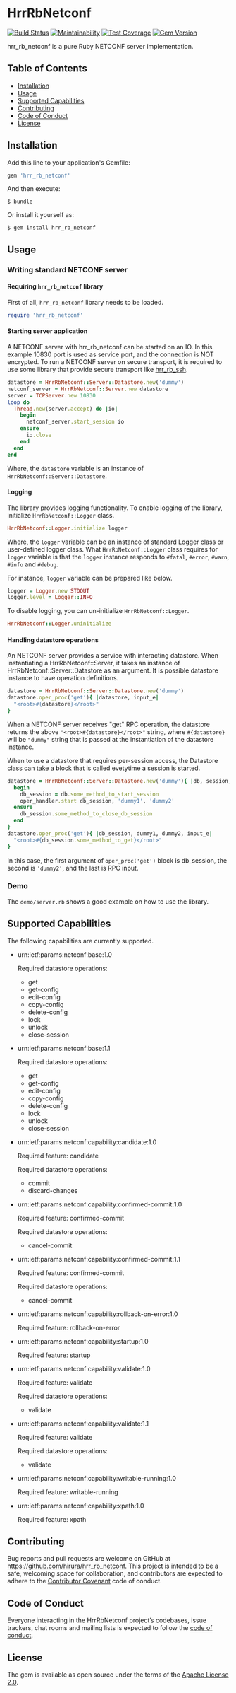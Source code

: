# HrrRbNetconf

[![Build Status](https://travis-ci.org/hirura/hrr_rb_netconf.svg?branch=master)](https://travis-ci.org/hirura/hrr_rb_netconf)
[![Maintainability](https://api.codeclimate.com/v1/badges/bd9f4c3f7307082f74b0/maintainability)](https://codeclimate.com/github/hirura/hrr_rb_netconf/maintainability)
[![Test Coverage](https://api.codeclimate.com/v1/badges/bd9f4c3f7307082f74b0/test_coverage)](https://codeclimate.com/github/hirura/hrr_rb_netconf/test_coverage)
[![Gem Version](https://badge.fury.io/rb/hrr_rb_netconf.svg)](https://badge.fury.io/rb/hrr_rb_netconf)

hrr_rb_netconf is a pure Ruby NETCONF server implementation.

## Table of Contents

- [Installation](#installation)
- [Usage](#usage)
- [Supported Capabilities](#supported-capabilities)
- [Contributing](#contributing)
- [Code of Conduct](#code-of-conduct)
- [License](#license)

## Installation

Add this line to your application's Gemfile:

```ruby
gem 'hrr_rb_netconf'
```

And then execute:

```
$ bundle
```

Or install it yourself as:

```
$ gem install hrr_rb_netconf
```

## Usage

### Writing standard NETCONF server

#### Requiring `hrr_rb_netconf` library

First of all, `hrr_rb_netconf` library needs to be loaded.

```ruby
require 'hrr_rb_netconf'
```

#### Starting server application

A NETCONF server with hrr_rb_netconf can be started on an IO. In this example 10830 port is used as service port, and the connection is NOT encrypted. To run a NETCONF server on secure transport, it is required to use some library that provide secure transport like [hrr_rb_ssh](https://github.com/hirura/hrr_rb_ssh).

```ruby
datastore = HrrRbNetconf::Server::Datastore.new('dummy')
netconf_server = HrrRbNetconf::Server.new datastore
server = TCPServer.new 10830
loop do
  Thread.new(server.accept) do |io|
    begin
      netconf_server.start_session io
    ensure
      io.close
    end
  end
end
```

Where, the `datastore` variable is an instance of `HrrRbNetconf::Server::Datastore`.

#### Logging

The library provides logging functionality. To enable logging of the library, initialize `HrrRbNetconf::Logger` class.

```ruby
HrrRbNetconf::Logger.initialize logger
```

Where, the `logger` variable can be an instance of standard Logger class or user-defined logger class. What `HrrRbNetconf::Logger` class requires for `logger` variable is that the `logger` instance responds to `#fatal`, `#error`, `#warn`, `#info` and `#debug`.

For instance, `logger` variable can be prepared like below.

```ruby
logger = Logger.new STDOUT
logger.level = Logger::INFO
```

To disable logging, you can un-initialize `HrrRbNetconf::Logger`.

```ruby
HrrRbNetconf::Logger.uninitialize
```

#### Handling datastore operations

An NETCONF server provides a service with interacting datastore. When instantiating a HrrRbNetconf::Server, it takes an instance of HrrRbNetconf::Server::Datastore as an argument. It is possible datastore instance to have operation definitions.

```ruby
datastore = HrrRbNetconf::Server::Datastore.new('dummy')
datastore.oper_proc('get'){ |datastore, input_e|
  "<root>#{datastore}</root>"
}
```

When a NETCONF server receives "get" RPC operation, the datastore returns the above `"<root>#{datastore}</root>"` string, where `#{datastore}` will be `"dummy"` string that is passed at the instantiation of the datastore instance.

When to use a datastore that requires per-session access, the Datastore class can take a block that is called evetytime a session is started.

```ruby
datastore = HrrRbNetconf::Server::Datastore.new('dummy'){ |db, session, oper_handler|
  begin
    db_session = db.some_method_to_start_session
    oper_handler.start db_session, 'dummy1', 'dummy2'
  ensure
    db_session.some_method_to_close_db_session
  end
}
datastore.oper_proc('get'){ |db_session, dummy1, dummy2, input_e|
  "<root>#{db_session.some_method_to_get}</root>"
}
```

In this case, the first argument of `oper_proc('get')` block is db_session, the second is `'dummy2'`, and the last is RPC input.

### Demo

The `demo/server.rb` shows a good example on how to use the library.

## Supported Capabilities

The following capabilities are currently supported.

- urn:ietf:params:netconf:base:1.0

  Required datastore operations:
  - get
  - get-config
  - edit-config
  - copy-config
  - delete-config
  - lock
  - unlock
  - close-session

- urn:ietf:params:netconf:base:1.1

  Required datastore operations:
  - get
  - get-config
  - edit-config
  - copy-config
  - delete-config
  - lock
  - unlock
  - close-session

- urn:ietf:params:netconf:capability:candidate:1.0

  Required feature: candidate

  Required datastore operations:
  - commit
  - discard-changes

- urn:ietf:params:netconf:capability:confirmed-commit:1.0

  Required feature: confirmed-commit

  Required datastore operations:
  - cancel-commit

- urn:ietf:params:netconf:capability:confirmed-commit:1.1

  Required feature: confirmed-commit

  Required datastore operations:
  - cancel-commit

- urn:ietf:params:netconf:capability:rollback-on-error:1.0

  Required feature: rollback-on-error

- urn:ietf:params:netconf:capability:startup:1.0

  Required feature: startup

- urn:ietf:params:netconf:capability:validate:1.0

  Required feature: validate

  Required datastore operations:
  - validate

- urn:ietf:params:netconf:capability:validate:1.1

  Required feature: validate

  Required datastore operations:
  - validate

- urn:ietf:params:netconf:capability:writable-running:1.0

  Required feature: writable-running

- urn:ietf:params:netconf:capability:xpath:1.0

  Required feature: xpath

## Contributing

Bug reports and pull requests are welcome on GitHub at https://github.com/hirura/hrr_rb_netconf. This project is intended to be a safe, welcoming space for collaboration, and contributors are expected to adhere to the [Contributor Covenant](http://contributor-covenant.org) code of conduct.

## Code of Conduct

Everyone interacting in the HrrRbNetconf project’s codebases, issue trackers, chat rooms and mailing lists is expected to follow the [code of conduct](https://github.com/hirura/hrr_rb_netconf/blob/master/CODE_OF_CONDUCT.md).

## License

The gem is available as open source under the terms of the [Apache License 2.0](https://opensource.org/licenses/Apache-2.0).

